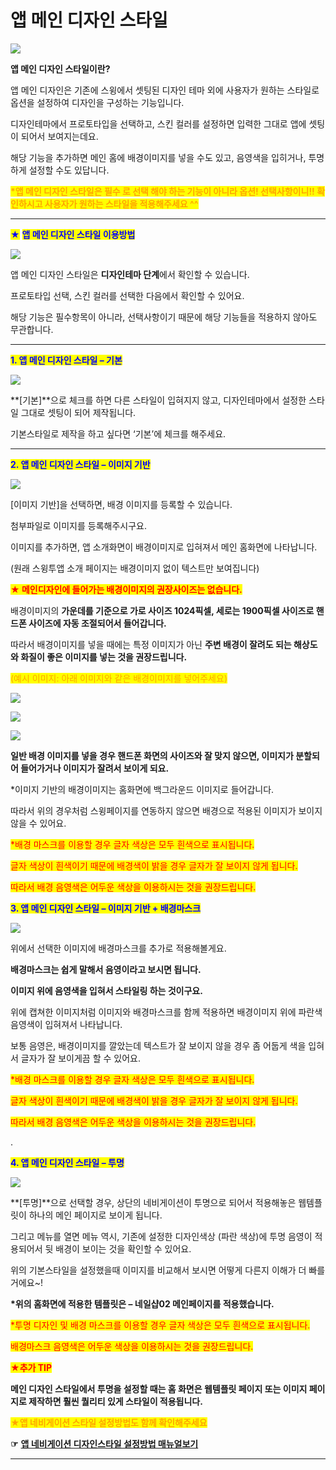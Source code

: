 # 앱 메인 디자인 스타일

![](https://wp.swing2app.co.kr/wp-content/uploads/2018/09/%EC%95%B1%EB%A9%94%EC%9D%B8%EB%94%94%EC%9E%90%EC%9D%B8%EC%8A%A4%ED%83%80%EC%9D%BC%EC%A0%9C%EB%AA%A9.png)

**앱 메인 디자인 스타일이란?**

앱 메인 디자인은 기존에 스윙에서 셋팅된 디자인 테마 외에 사용자가 원하는 스타일로 옵션을 설정하여 디자인을 구성하는 기능입니다.

디자인테마에서 프로토타입을 선택하고, 스킨 컬러를 설정하면 입력한 그대로 앱에 셋팅이 되어서 보여지는데요.

해당 기능을 추가하면 메인 홈에 배경이미지를 넣을 수도 있고, 음영색을 입히거나, 투명하게 설정할 수도 있답니다.

<mark style="color:orange;">**\*앱 메인 디자인 스타일은 필수 로 선택 해야 하는 기능이 아니라 옵션! 선택사항이니!! 확인하시고 사용자가 원하는 스타일을 적용해주세요 ^^**</mark>

***

<mark style="color:blue;">★</mark> <mark style="color:blue;"></mark><mark style="color:blue;">**앱 메인 디자인 스타일 이용방법**</mark>

![](https://wp.swing2app.co.kr/wp-content/uploads/2018/09/Tutorial\_ContentsTutorial\_09.png)

앱 메인 디자인 스타일은 **디자인테마 단계**에서 확인할 수 있습니다.

프로토타입 선택, 스킨 컬러를 선택한 다음에서 확인할 수 있어요.

해당 기능은 필수항목이 아니라, 선택사항이기 때문에 해당 기능들을 적용하지 않아도 무관합니다.

***

<mark style="color:blue;">**1. 앱 메인 디자인 스타일 – 기본**</mark>

![](https://wp.swing2app.co.kr/wp-content/uploads/2018/09/Tutorial\_ContentsTutorial\_10.png)

**\[기본]**으로 체크를 하면 다른 스타일이 입혀지지 않고, 디자인테마에서 설정한 스타일 그대로 셋팅이 되어 제작됩니다.

기본스타일로 제작을 하고 싶다면 ‘기본’에 체크를 해주세요.

***

<mark style="color:blue;">**2. 앱 메인 디자인 스타일 – 이미지 기반**</mark>

![](https://wp.swing2app.co.kr/wp-content/uploads/2018/09/Tutorial\_ContentsTutorial\_11.png)

\[이미지 기반]을 선택하면, 배경 이미지를 등록할 수 있습니다.

첨부파일로 이미지를 등록해주시구요.

이미지를 추가하면, 앱 소개화면이 배경이미지로 입혀져서 메인 홈화면에 나타납니다.

(원래 스윙투앱 소개 페이지는 배경이미지 없이 텍스트만 보여집니다)

<mark style="color:red;">**★ 메인디자인에 들어가는 배경이미지의 권장사이즈는 없습니다.**</mark>

배경이미지의 **가운데를 기준으로  가로 사이즈 1024픽셀, 세로는 1900픽셀 사이즈로 핸드폰 사이즈에 자동 조절되어서 들어갑니다.**

따라서 배경이미지를 넣을 때에는 특정 이미지가 아닌 **주변 배경이 잘려도 되는 해상도와 화질이 좋은 이미지를 넣는 것을 권장드립니다.**

<mark style="color:orange;">(예시 이미지: 아래 이미지와 같은 배경이미지를 넣어주세요)</mark>

![](https://wp.swing2app.co.kr/wp-content/uploads/2018/09/bank-2547356\_1920-1024x653.jpg)

![](https://wp.swing2app.co.kr/wp-content/uploads/2018/09/%ED%99%94%EC%82%B4%ED%91%9C-4.png)

![](https://wp.swing2app.co.kr/wp-content/uploads/2018/09/%EC%BA%A1%EC%B2%9822.png)

**일반 배경 이미지를 넣을 경우 핸드폰 화면의 사이즈와 잘 맞지 않으면, 이미지가 분할되어 들어가거나 이미지가 잘려서 보이게 되요.**&#x20;

\*이미지 기반의 배경이미지는 홈화면에 백그라운드 이미지로 들어갑니다.

따라서 위의 경우처럼 스윙페이지를 연동하지 않으면 배경으로 적용된 이미지가 보이지 않을 수 있어요.



<mark style="color:red;">\*배경 마스크를 이용할 경우 글자 색상은 모두 흰색으로 표시됩니다.</mark>

<mark style="color:red;">글자 색상이 흰색이기 때문에 배경색이 밝을 경우 글자가 잘 보이지 않게 됩니다.</mark>

<mark style="color:red;">따라서 배경 음영색은 어두운 색상을 이용하시는 것을 권장드립니다.</mark>&#x20;



<mark style="color:blue;">**3. 앱 메인 디자인 스타일 – 이미지 기반 + 배경마스크**</mark>

![](https://wp.swing2app.co.kr/wp-content/uploads/2018/09/Tutorial\_ContentsTutorial\_12.png)

위에서 선택한 이미지에 배경마스크를 추가로 적용해볼게요.

**배경마스크는 쉽게 말해서 음영이라고 보시면 됩니다.**

**이미지 위에 음영색을 입혀서 스타일링 하는 것이구요.**

위에 캡쳐한 이미지처럼 이미지와 배경마스크를 함께 적용하면 배경이미지 위에 파란색 음영색이 입혀져서 나타납니다.

보통 음영은, 배경이미지를 깔았는데 텍스트가 잘 보이지 않을 경우 좀 어둡게 색을 입혀서 글자가 잘 보이게끔 할 수 있어요.



<mark style="color:red;">\*배경 마스크를 이용할 경우 글자 색상은 모두 흰색으로 표시됩니다.</mark>

<mark style="color:red;">글자 색상이 흰색이기 때문에 배경색이 밝을 경우 글자가 잘 보이지 않게 됩니다.</mark>

<mark style="color:red;">따라서 배경 음영색은 어두운 색상을 이용하시는 것을 권장드립니다.</mark>&#x20;

.

<mark style="color:blue;">**4. 앱 메인 디자인 스타일 – 투명**</mark>

![](https://wp.swing2app.co.kr/wp-content/uploads/2018/09/Tutorial\_ContentsTutorial\_13.png)

**\[투명]**으로 선택할 경우, 상단의 네비게이션이 투명으로 되어서 적용해놓은 웹템플릿이 하나의 메인 페이지로 보이게 됩니다.

그리고 메뉴를 열면 메뉴 역시, 기존에 설정한 디자인색상 (파란 색상)에 투명 음영이 적용되어서 뒷 배경이 보이는 것을 확인할 수 있어요.

위의 기본스타일을 설정했을때 이미지를 비교해서 보시면 어떻게 다른지 이해가 더 빠를거에요\~!

**\*위의 홈화면에 적용한 템플릿은 – 네일샵02 메인페이지를 적용했습니다.**

<mark style="color:red;">\*투명 디자인 및 배경 마스크를 이용할 경우 글자 색상은 모두 흰색으로 표시됩니다.</mark>

<mark style="color:red;">배경마스크 음영색은 어두운 색상을 이용하시는 것을 권장드립니다.</mark>&#x20;



<mark style="color:red;">**★추가 TIP**</mark>

**메인 디자인 스타일에서 투명을 설정할 때는 홈 화면은 웹템플릿 페이지 또는 이미지 페이지로 제작하면 훨씬 퀄리티 있게 스타일이 적용됩니다.**&#x20;

<mark style="color:orange;">**★앱 네비게이션 스타일 설정방법도 함께 확인해주세요**</mark>

**☞** [**앱 네비게이션 디자인스타일 설정방법 매뉴얼보기**](navigation-styles.md)

***
